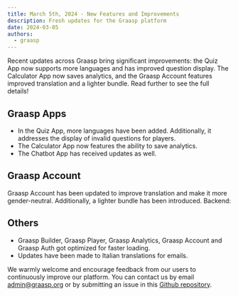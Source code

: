 ```yaml
---
title: March 5th, 2024 - New Features and Improvements
description: Fresh updates for the Graasp platform
date: 2024-03-05
authors:
  - graasp
---
```


Recent updates across Graasp bring significant improvements: the Quiz App now supports more languages and has improved question display. The Calculator App now saves analytics, and the Graasp Account features improved translation and a lighter bundle. Read further to see the full details!

<!-- New changes -->

## Graasp Apps

- In the Quiz App, more languages have been added. Additionally, it addresses the display of invalid questions for players.
- The Calculator App now features the ability to save analytics.
- The Chatbot App has received updates as well.

## Graasp Account

Graasp Account has been updated to improve translation and make it more gender-neutral. Additionally, a lighter bundle has been introduced.
Backend:

## Others

- Graasp Builder, Graasp Player, Graasp Analytics, Graasp Account and Graasp Auth got optimized for faster loading.
- Updates have been made to Italian translations for emails.

We warmly welcome and encourage feedback from our users to continuously improve our platform. You can contact us by email [admin@graasp.org](mailto:admin@graasp.org) or by submitting an issue in this [Github repository](https://github.com/graasp/graasp-feedback).
